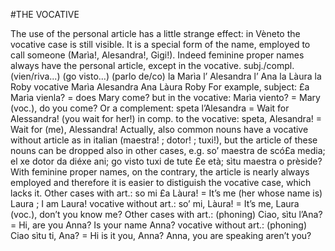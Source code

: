 #THE VOCATIVE

The use of the personal article has a little strange effect: in Vèneto the vocative case is still
visible. It is a special form of the name, employed to call someone (Marìa!, Alesandra!, Gigi!).
Indeed feminine proper names always have the personal article, except in the
vocative.
subj./compl.
(vien/riva...)
(go visto...)
(parlo de/co)
la Marìa l’ Alesandra l’ Ana la Làura la Roby
vocative Marìa Alesandra Ana Làura Roby
For example, subject: £a Marìa vienla? = does Mary come?
but in the vocative: Marìa viento? = Mary (voc.), do you come?
Or a complement: speta l’Alesandra = Wait for Alessandra! (you wait for her!)
in comp. to the vocative: speta, Alesandra! = Wait for (me), Alessandra!
Actually, also common nouns have a vocative without article as in italian (maestra! ; dotor! ;
tuxi!), but the article of these nouns can be dropped also in other cases, e.g. so’ maestra de
scó£a media; el xe dotor da diéxe ani; go visto tuxi de tute £e età; sìtu maestra o prèside?
With feminine proper names, on the contrary, the article is nearly always employed and
therefore it is easier to distiguish the vocative case, which lacks it.
Other cases with art.: so mi £a Làura! = It’s me (her whose name is) Laura ; I am Laura!
vocative without art.: so’ mi, Làura! = It’s me, Laura (voc.), don’t you know me?
Other cases with art.: (phoning) Ciao, sìtu l’Ana? = Hi, are you Anna? Is your name Anna?
vocative without art.: (phoning) Ciao sìtu ti, Ana? = Hi is it you, Anna? Anna, you are
speaking aren’t you?
